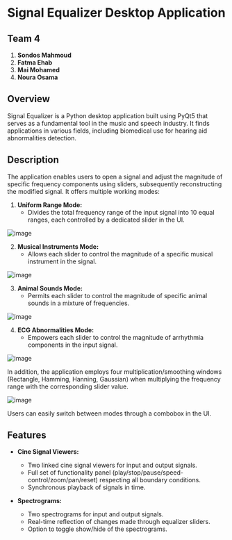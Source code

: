 # Signal Equalizer Desktop Application
## Team 4

1. **Sondos Mahmoud**
2. **Fatma Ehab**
3. **Mai Mohamed**
4. **Noura Osama**
## Overview

Signal Equalizer is a Python desktop application built using PyQt5 that serves as a fundamental tool in the music and speech industry. It finds applications in various fields, including biomedical use for hearing aid abnormalities detection.

## Description

The application enables users to open a signal and adjust the magnitude of specific frequency components using sliders, subsequently reconstructing the modified signal. It offers multiple working modes:

1. **Uniform Range Mode:**
   - Divides the total frequency range of the input signal into 10 equal ranges, each controlled by a dedicated slider in the UI.

     
![image](https://github.com/mai-m0hamed/Signal-Equalizer/assets/115077795/6e57bfdb-720c-4e62-86bd-9113db447182)



2. **Musical Instruments Mode:**
   - Allows each slider to control the magnitude of a specific musical instrument in the signal.
     
![image](https://github.com/mai-m0hamed/Signal-Equalizer/assets/115077795/2d799e9d-139a-4be0-9c8c-810a6022a7e3)

3. **Animal Sounds Mode:**
   - Permits each slider to control the magnitude of specific animal sounds in a mixture of frequencies.

     
![image](https://github.com/mai-m0hamed/Signal-Equalizer/assets/115077795/7f0b617c-3a82-4841-b623-d004afc5601f)


4. **ECG Abnormalities Mode:**
   - Empowers each slider to control the magnitude of arrhythmia components in the input signal.


![image](https://github.com/mai-m0hamed/Signal-Equalizer/assets/115077795/f4f60a20-0ff7-41b6-87de-f5653bd3deb6)


In addition, the application employs four multiplication/smoothing windows (Rectangle, Hamming, Hanning, Gaussian) when multiplying the frequency range with the corresponding slider value.


![image](https://github.com/mai-m0hamed/Signal-Equalizer/assets/115077795/21dbce67-e6ac-470a-8897-61f611b4188a)

Users can easily switch between modes through a combobox in the UI.



## Features

- **Cine Signal Viewers:**
  - Two linked cine signal viewers for input and output signals.
  - Full set of functionality panel (play/stop/pause/speed-control/zoom/pan/reset) respecting all boundary conditions.
  - Synchronous playback of signals in time.

- **Spectrograms:**
  - Two spectrograms for input and output signals.
  - Real-time reflection of changes made through equalizer sliders.
  - Option to toggle show/hide of the spectrograms.




